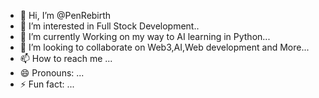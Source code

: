 - 👋 Hi, I’m @PenRebirth
- 👀 I’m interested in Full Stock Development.. 
- 🌱 I’m currently Working on my way to AI learning in Python...
- 💞️ I’m looking to collaborate on Web3,AI,Web development and More...
- 📫 How to reach me ...
- 😄 Pronouns: ...
- ⚡ Fun fact: ...

<!---
PenRebirth/PenRebirth is a ✨ special ✨ repository because its `README.md` (this file) appears on your GitHub profile.
You can click the Preview link to take a look at your changes.
--->
